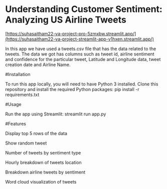 

# Understanding Customer Sentiment: Analyzing US Airline Tweets
[https://suhasaitham22-va-project-pro-5zmxbw.streamlit.app/](https://suhasaitham22-va-project-streamlit-app-v1hxen.streamlit.app/)

In this app we have used a tweets.csv file that has the data related to the tweets. The data we got has columns such as tweet id, airline sentiment and confidence for the particular tweet, Latitude and Longitude data, tweet creation date and Airline Name. 

#Installation

To run this app locally, you will need to have Python 3 installed. Clone this repository and install the required Python packages:
pip install -r requirements.txt

#Usage

Run the app using Streamlit:
streamlit run app.py

#Features

Display top 5 rows of the data

Show random tweet

Number of tweets by sentiment type

Hourly breakdown of tweets location

Breakdown airline tweets by sentiment

Word cloud visualization of tweets
